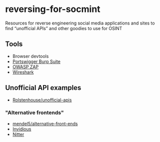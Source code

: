 # reversing-for-socmint
Resources for reverse engineering social media applications and sites to find “unofficial APIs” and other goodies to use for OSINT

## Tools
- Browser devtools
- [Portswigger Burp Suite](https://portswigger.net/burp/releases/professional-community-2024-1-1-6?requestededition=community&requestedplatform=)
- [OWASP ZAP](https://www.zaproxy.org)
- [Wireshark](https://www.wireshark.org)

## Unofficial API examples
- [Rolstenhouse/unofficial-apis](https://github.com/Rolstenhouse/unofficial-apis)

### "Alternative frontends"
- [mendel5/alternative-front-ends](https://github.com/mendel5/alternative-front-ends)
- [Invidious](https://github.com/iv-org/invidious)
- [Nitter](https://github.com/zedeus/nitter)

